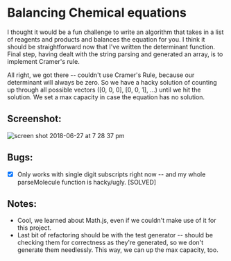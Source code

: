 # Balancing Chemical equations
I thought it would be a fun challenge to write an algorithm that takes in a list of reagents and products and balances the equation for you. I think it should be straightforward now that I've written the determinant function. Final step, having dealt with the string parsing and generated an array, is to implement Cramer's rule.

All right, we got there -- couldn't use Cramer's Rule, because our determinant will always be zero. So we have a hacky solution of counting up through all possible vectors ([0, 0, 0], [0, 0, 1], ...) until we hit the solution. We set a max capacity in case the equation has no solution.

## Screenshot:
![screen shot 2018-06-27 at 7 28 37 pm](https://user-images.githubusercontent.com/29472568/42006603-68f8a518-7a40-11e8-9f24-5d6ea0e85301.png)


## Bugs:
- [x] Only works with single digit subscripts right now -- and my whole parseMolecule function is hacky/ugly. [SOLVED]

## Notes:
- Cool, we learned about Math.js, even if we couldn't make use of it for this project.
- Last bit of refactoring should be with the test generator -- should be checking them for correctness as they're generated, so we don't generate them needlessly. This way, we can up the max capacity, too.
